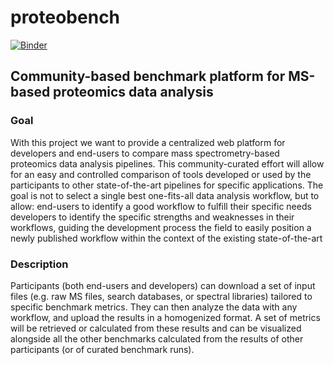 # proteobench

[![Binder](https://mybinder.org/badge_logo.svg)](https://mybinder.org/v2/gh/RobbinBouwmeester/proteobench/HEAD)

## Community-based benchmark platform for MS-based proteomics data analysis

### Goal
With this project we want to provide a centralized web platform for developers and end-users to compare mass spectrometry-based proteomics data analysis pipelines. This community-curated effort will allow for an easy and controlled comparison of tools developed or used by the participants to other state-of-the-art pipelines for specific applications. The goal is not to select a single best one-fits-all data analysis workflow, but to allow:
end-users to identify a good workflow to fulfill their specific needs
developers to identify the specific strengths and weaknesses in their workflows, guiding the development process
the field to easily position a newly published workflow within the context of the existing state-of-the-art

### Description
Participants (both end-users and developers) can download a set of input files (e.g. raw MS files, search databases, or spectral libraries) tailored to specific benchmark metrics. They can then analyze the data with any workflow, and upload the results in a homogenized format. A set of metrics will be retrieved or calculated from these results and can be visualized alongside all the other benchmarks calculated from the results of other participants (or of curated benchmark runs).


